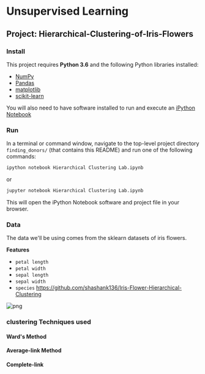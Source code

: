 # Unsupervised Learning
## Project: Hierarchical-Clustering-of-Iris-Flowers

### Install

This project requires **Python 3.6** and the following Python libraries installed:

- [NumPy](http://www.numpy.org/)
- [Pandas](http://pandas.pydata.org)
- [matplotlib](http://matplotlib.org/)
- [scikit-learn](http://scikit-learn.org/stable/)

You will also need to have software installed to run and execute an [iPython Notebook](http://ipython.org/notebook.html)

### Run

In a terminal or command window, navigate to the top-level project directory `finding_donors/` (that contains this README) and run one of the following commands:

```bash
ipython notebook Hierarchical Clustering Lab.ipynb
```  
or
```bash
jupyter notebook Hierarchical Clustering Lab.ipynb
```

This will open the iPython Notebook software and project file in your browser.

### Data

The data we'll be using comes from the sklearn datasets of iris flowers. 

**Features**
- `petal length`
- `petal width`
- `sepal length`
- `sepal width`
- `species` https://github.com/shashank136/Iris-Flower-Hierarchical-Clustering

![png](https://github.com/shashank136/Iris-Flower-Hierarchical-Clustering/blob/master/image/image.png)

### clustering Techniques used

#### Ward's Method
#### Average-link Method
#### Complete-link